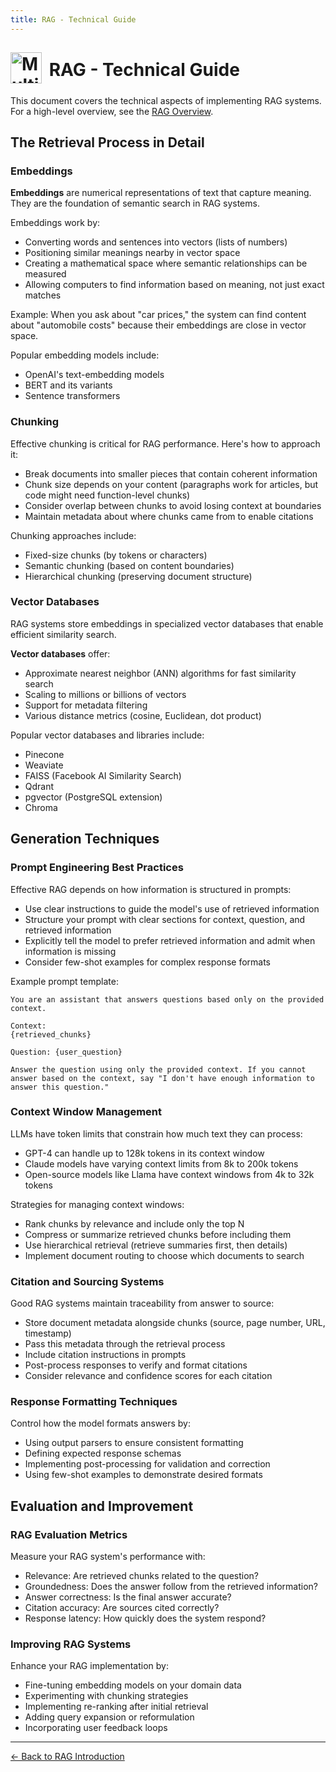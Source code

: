 ```yaml
---
title: RAG - Technical Guide
---
```


# <img src="../assets/images/logo.png" alt="Multinear Logo" width="50" style="vertical-align: middle; margin-top: -10px; margin-right: 5px" /> RAG - Technical Guide

This document covers the technical aspects of implementing RAG systems. For a high-level overview, see the [RAG Overview](rag.md).

## The Retrieval Process in Detail

### Embeddings

**Embeddings** are numerical representations of text that capture meaning. They are the foundation of semantic search in RAG systems.

Embeddings work by:

- Converting words and sentences into vectors (lists of numbers)
- Positioning similar meanings nearby in vector space
- Creating a mathematical space where semantic relationships can be measured
- Allowing computers to find information based on meaning, not just exact matches

Example: When you ask about "car prices," the system can find content about "automobile costs" because their embeddings are close in vector space.

Popular embedding models include:
- OpenAI's text-embedding models
- BERT and its variants
- Sentence transformers

### Chunking

Effective chunking is critical for RAG performance. Here's how to approach it:

- Break documents into smaller pieces that contain coherent information
- Chunk size depends on your content (paragraphs work for articles, but code might need function-level chunks)
- Consider overlap between chunks to avoid losing context at boundaries
- Maintain metadata about where chunks came from to enable citations

Chunking approaches include:
- Fixed-size chunks (by tokens or characters)
- Semantic chunking (based on content boundaries)
- Hierarchical chunking (preserving document structure)

### Vector Databases

RAG systems store embeddings in specialized vector databases that enable efficient similarity search.

**Vector databases** offer:
- Approximate nearest neighbor (ANN) algorithms for fast similarity search
- Scaling to millions or billions of vectors
- Support for metadata filtering
- Various distance metrics (cosine, Euclidean, dot product)

Popular vector databases and libraries include:
- Pinecone
- Weaviate
- FAISS (Facebook AI Similarity Search)
- Qdrant
- pgvector (PostgreSQL extension)
- Chroma

## Generation Techniques

### Prompt Engineering Best Practices

Effective RAG depends on how information is structured in prompts:

- Use clear instructions to guide the model's use of retrieved information
- Structure your prompt with clear sections for context, question, and retrieved information
- Explicitly tell the model to prefer retrieved information and admit when information is missing
- Consider few-shot examples for complex response formats

Example prompt template:
```
You are an assistant that answers questions based only on the provided context.

Context:
{retrieved_chunks}

Question: {user_question}

Answer the question using only the provided context. If you cannot answer based on the context, say "I don't have enough information to answer this question."
```

### Context Window Management

LLMs have token limits that constrain how much text they can process:

- GPT-4 can handle up to 128k tokens in its context window
- Claude models have varying context limits from 8k to 200k tokens
- Open-source models like Llama have context windows from 4k to 32k tokens

Strategies for managing context windows:
- Rank chunks by relevance and include only the top N
- Compress or summarize retrieved chunks before including them
- Use hierarchical retrieval (retrieve summaries first, then details)
- Implement document routing to choose which documents to search

### Citation and Sourcing Systems

Good RAG systems maintain traceability from answer to source:

- Store document metadata alongside chunks (source, page number, URL, timestamp)
- Pass this metadata through the retrieval process
- Include citation instructions in prompts
- Post-process responses to verify and format citations
- Consider relevance and confidence scores for each citation

### Response Formatting Techniques

Control how the model formats answers by:
- Using output parsers to ensure consistent formatting
- Defining expected response schemas
- Implementing post-processing for validation and correction
- Using few-shot examples to demonstrate desired formats

## Evaluation and Improvement

### RAG Evaluation Metrics

Measure your RAG system's performance with:
- Relevance: Are retrieved chunks related to the question?
- Groundedness: Does the answer follow from the retrieved information?
- Answer correctness: Is the final answer accurate?
- Citation accuracy: Are sources cited correctly?
- Response latency: How quickly does the system respond?

### Improving RAG Systems

Enhance your RAG implementation by:
- Fine-tuning embedding models on your domain data
- Experimenting with chunking strategies
- Implementing re-ranking after initial retrieval
- Adding query expansion or reformulation
- Incorporating user feedback loops

---

[← Back to RAG Introduction](rag.md)
